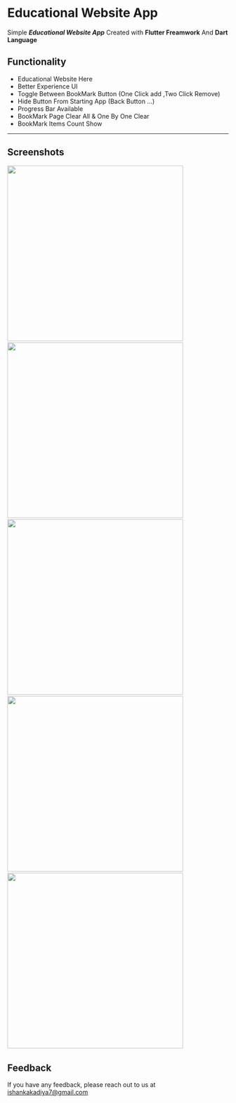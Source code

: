 # Educational Website App

Simple ***Educational Website App*** Created with **Flutter Freamwork** And **Dart Language**


## Functionality

- Educational Website Here 
- Better Experience UI
- Toggle Between BookMark Button (One Click add ,Two Click Remove)
- Hide Button From Starting App (Back Button ...)
- Progress Bar Available
- BookMark Page Clear All & One By One Clear
- BookMark Items Count Show
--- 

## Screenshots 

<img src="https://user-images.githubusercontent.com/113764228/196774696-d5efbbd4-cf45-4f46-a040-5a1c3d70b3dc.jpg" width="400"> &nbsp; 
<img src="https://user-images.githubusercontent.com/113764228/196774729-aed98198-f7c6-493a-8ba7-ab5c96fbfac5.jpg" width="400"> &nbsp; 
<img src="https://user-images.githubusercontent.com/113764228/196774753-4ea0a3ae-ef26-4984-9f36-e216620c9049.jpg" width="400"> &nbsp; 
<img src="https://user-images.githubusercontent.com/113764228/196775706-c9e08553-0c34-415e-a52d-0ba86693842c.jpg" width="400"> &nbsp; 
<img src="https://user-images.githubusercontent.com/113764228/196774586-b8f54b8e-c3c1-4f7a-af22-3e93f44c56b4.jpg" width="400"> &nbsp; 


## Feedback

If you have any feedback, please reach out to us at ishankakadiya7@gmail.com

